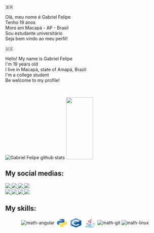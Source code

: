 🇧🇷

Olá, meu nome é Gabriel Felipe<br>
Tenho 19 anos<br>
Moro em Macapá - AP - Brasil<br>
Sou estudante universitário<br>
Seja bem vindo ao meu perfil!<br>

🇺🇸

Hello! My name is Gabriel Felipe<br>
I'm 19 years old<br>
I live in Macapá, state of Amapá, Brazil<br>
I'm a college student<br>
Be welcome to my profile!<br>

<br>

<img width="49%" height="195px" src="https://github-readme-stats.vercel.app/api?username=gabrielfelipedy&show_icons=true&theme=dark&count_private=true&icon_color=00bfbf&bg_color=0d1117" alt="Gabriel Felipe github stats" /> <img width="41%" height="195px" src="https://github-readme-stats.vercel.app/api/top-langs/?username=gabrielfelipedy&layout=compact&theme=dark&bg_color=0d1117" />

<!--Social medias -->

## My social medias:

<a href="https://linkedin.com/in/gabrielfelipedy">
<img src="https://img.shields.io/badge/Linkedin-1DA1F2?style=for-the-badge&logo=linkedin&logoColor=white">
</a>
<a href="https://twitter.com/gabrielfelipedy">
<img src="https://img.shields.io/badge/Twitter-1DA1F2?style=for-the-badge&logo=twitter&logoColor=white">
</a>
<a href="https://instagram.com/gabrielf3lip3/">
<img src="https://img.shields.io/badge/Instagram-E4405F?style=for-the-badge&logo=instagram&logoColor=white">
</a>
<a href="https://facebook.com/gabrielfelipedy">
<img src="https://img.shields.io/badge/Facebook-1DA1F2?style=for-the-badge&logo=facebook&logoColor=white">
</a>
<br>
<a href="https://reddit.com/user/gabrielfelipedy">
<img src="https://img.shields.io/badge/Reddit-FF5700?style=for-the-badge&logo=reddit&logoColor=white">
</a>
<a href="https://stackoverflow.com/users/22279542/gabriel-felipe">
<img src="https://img.shields.io/badge/Stackoverflow-FF5700?style=for-the-badge&logo=stackoverflow&logoColor=white">
</a>
<a href="https://tabnews.com.br/gabrielfelipe">
<img src="https://img.shields.io/badge/TabNews-000000?style=for-the-badge&logo=stackoverflow&logoColor=white">
</a>
<a href="https://codepen.io/mathstack">
<img src="https://img.shields.io/badge/Codepen-000000?style=for-the-badge&logo=codepen&logoColor=white">
</a>

<!-- Skills -->

## My skills:


<div align="center">   
  <img align="center" alt="math-angular" height="30" width="40" src="https://icongr.am/devicon/angularjs-original.svg?size=128&color=currentColor">
 
  <img align="center" alt="math-Python" height="30" width="40" src="https://raw.githubusercontent.com/devicons/devicon/master/icons/python/python-original.svg">
  <img align="center" alt="math-C" height="30" width="40" src="https://raw.githubusercontent.com/devicons/devicon/master/icons/c/c-original.svg">
  
  <img align="center" alt="math-java" height="30" width="40" src="https://raw.githubusercontent.com/devicons/devicon/master/icons/java/java-original.svg">
  <img align="center" alt="math-git" height="30" width="40" src="https://icongr.am/devicon/git-original.svg?size=128">
  <img align="center" alt="math-linux" height="30" width="40" src="https://icongr.am/devicon/linux-plain.svg?size=128&color=ffffff">
 </div>
